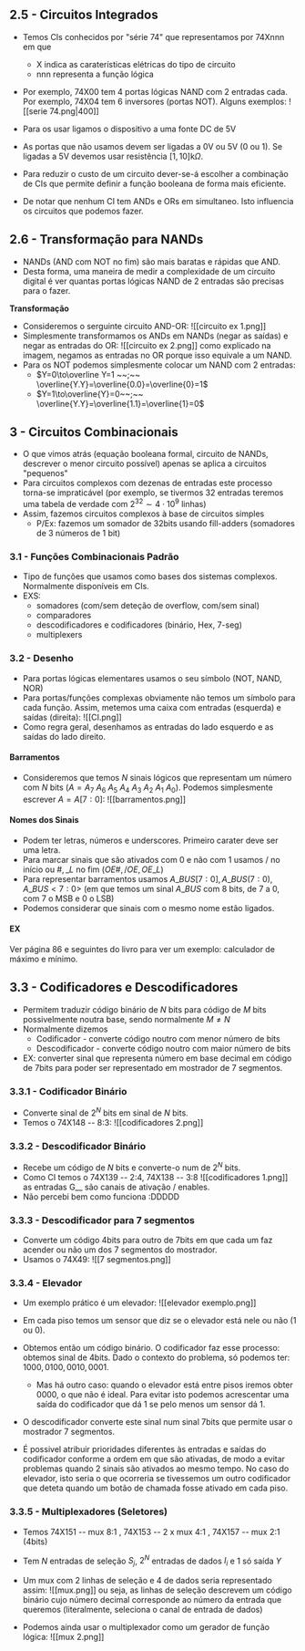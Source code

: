 ## 2.5 - Circuitos Integrados
- Temos CIs conhecidos por "série 74" que representamos por 74Xnnn em que
    - X indica as caraterísticas elétricas do tipo de circuito
    - nnn representa a função lógica

- Por exemplo, 74X00 tem 4 portas lógicas NAND com 2 entradas cada. Por exemplo, 74X04 tem 6 inversores (portas NOT). Alguns exemplos:
![[serie 74.png|400]]

- Para os usar ligamos o dispositivo a uma fonte DC de 5V
- As portas que não usamos devem ser ligadas a 0V ou 5V (0 ou  1). Se ligadas a 5V devemos usar resistência $[1,10]\text{k}\Omega$.
- Para reduzir o custo de um circuito dever-se-á escolher a combinação de CIs que permite definir a função booleana de forma mais eficiente.
- De notar que nenhum CI tem ANDs e ORs em simultaneo. Isto influencia os circuitos que podemos fazer.

## 2.6 - Transformação para NANDs
- NANDs (AND com NOT no fim) são mais baratas e rápidas que AND.
- Desta forma, uma maneira de medir a complexidade de um circuito digital é ver quantas portas lógicas NAND de 2 entradas são precisas para o fazer.

**Transformação**
- Consideremos o serguinte circuito AND-OR:
![[circuito ex 1.png]]
- Simplesmente transformamos os ANDs em NANDs (negar as saídas) e negar as entradas do OR:
![[circuito ex 2.png]]
como explicado na imagem, negamos as entradas no OR porque isso equivale a um NAND.
- Para os NOT podemos simplesmente colocar um NAND com 2 entradas:
    - $Y=0\to\overline Y=1 ~~;~~ \overline{Y.Y}=\overline{0.0}=\overline{0}=1$
    - $Y=1\to\overline{Y}=0~~;~~ \overline{Y.Y}=\overline{1.1}=\overline{1}=0$

## 3 - Circuitos Combinacionais
- O que vimos atrás (equação booleana formal, circuito de NANDs, descrever o menor circuito possível) apenas se aplica a circuitos "pequenos"
- Para circuitos complexos com dezenas de entradas este processo torna-se impraticável (por exemplo, se tivermos 32 entradas teremos uma tabela de verdade com $2^{32}\sim4\cdot10^{9}$ linhas)
- Assim, fazemos circuitos complexos à base de circuitos simples
    - P/Ex: fazemos um somador de 32bits usando fill-adders (somadores de 3 números de 1 bit)

### 3.1 - Funções Combinacionais Padrão
- Tipo de funções que usamos como bases dos sistemas complexos. Normalmente disponíveis em CIs.
- EXS:
    - somadores (com/sem deteção de overflow, com/sem sinal)
    - comparadores 
    - descodificadores e codificadores (binário, Hex, 7-seg)
    - multiplexers

### 3.2 - Desenho
- Para portas lógicas elementares usamos o seu símbolo (NOT, NAND, NOR)
- Para portas/funções complexas obviamente não temos um símbolo para cada função. Assim, metemos uma caixa com entradas (esquerda) e saídas (direita):
![[CI.png]]
- Como regra geral, desenhamos as entradas do lado esquerdo e as saídas do lado direito.

#### Barramentos
- Consideremos que temos $N$ sinais lógicos que representam um número com $N$ bits ($A=A_{7}~A_{6}~A_{5}~A_{4}~A_{3}~A_{2}~A_{1}~A_{0}$). Podemos simplesmente escrever $A=A[7:0]$:
![[barramentos.png]]

#### Nomes dos Sinais
- Podem ter letras, números e underscores. Primeiro carater deve ser uma letra. 
- Para marcar sinais que são ativados com 0 e não com 1 usamos $/$ no início ou $\#,\_L$ no fim ($OE\#,/OE,OE\_L$)
- Para representar barramentos usamos $A\_BUS[7:0],A\_BUS(7:0),A\_BUS<7:0>$  (em que temos um sinal $A\_BUS$ com 8 bits, de 7 a 0, com 7 o MSB e 0 o LSB)
- Podemos considerar que sinais com o mesmo nome estão ligados.

#### EX
Ver página 86 e seguintes do livro para ver um exemplo: calculador de máximo e mínimo.

## 3.3 - Codificadores e Descodificadores
- Permitem traduzir código binário de $N$ bits para código de $M$ bits possivelmente noutra base, sendo normalmente $M\neq N$
- Normalmente dizemos
    - Codificador - converte código noutro com menor número de bits
    - Descodificador - converte código noutro com maior número de bits
- EX: converter sinal que representa número em base decimal em código de 7bits para poder ser representado em mostrador de 7 segmentos.

### 3.3.1 - Codificador Binário
- Converte sinal de $2^{N}$ bits em sinal de $N$ bits.
- Temos o 74X148 -- 8:3:
![[codificadores 2.png]]

### 3.3.2 - Descodificador Binário
- Recebe um código de $N$ bits e converte-o num de $2^{N}$ bits.
- Como CI temos o 74X139 -- 2:4, 74X138 --  3:8
![[codificadores 1.png]]
as entradas G__ são canais de ativação / enables.
- Não percebi bem como funciona :DDDDD

### 3.3.3 - Descodificador para 7 segmentos
- Converte um código 4bits para outro de 7bits em que cada um faz acender ou não um dos 7 segmentos do mostrador.
- Usamos o 74X49:
![[7 segmentos.png]]

### 3.3.4 - Elevador
- Um exemplo prático é um elevador:
![[elevador exemplo.png]]
- Em cada piso temos um sensor que diz se o elevador está nele ou não (1 ou 0). 
- Obtemos então um código binário. O codificador faz esse processo: obtemos sinal de 4bits. Dado o contexto do problema, só podemos ter: $1000,0100,0010,0001$.
    - Mas há outro caso: quando o elevador está entre pisos iremos obter $0000$, o que não é ideal. Para evitar isto podemos acrescentar uma saída do codificador que dá 1 se pelo menos um sensor dá 1.
- O descodificador converte este sinal num sinal 7bits que permite usar o mostrador 7 segmentos.

- É possivel atribuir prioridades diferentes às entradas e saídas do codificador conforme a ordem em que são ativadas, de modo a evitar problemas quando 2 sinais são ativados ao mesmo tempo. No caso do elevador, isto seria o que ocorreria se tivessemos um outro codificador que deteta quando um botão de chamada fosse ativado em cada piso.

### 3.3.5 - Multiplexadores (Seletores)
- Temos 74X151 -- mux 8:1 , 74X153 -- 2 x mux 4:1 , 74X157 -- mux 2:1 (4bits)
- Tem $N$ entradas de seleção $S_{j}$, $2^{N}$ entradas de dados $I_{i}$ e 1 só saída $Y$
- Um mux com 2 linhas de seleção e 4 de dados seria representado assim:
![[mux.png]]
ou seja, as linhas de seleção descrevem um código binário cujo número decimal corresponde ao número da entrada que queremos (literalmente, seleciona o canal de entrada de dados)

- Podemos ainda usar o multiplexador como um gerador de função lógica:
![[mux 2.png]]
